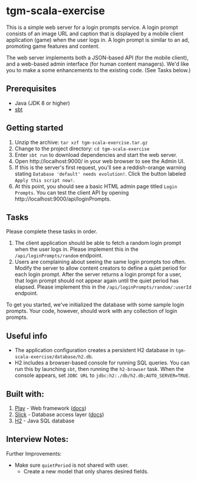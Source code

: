 # tgm-scala-exercise

This is a simple web server for a login prompts service. A login prompt consists of an image URL and caption that is displayed by a mobile client application (game) when the user logs in. A login prompt is similar to an ad, promoting game features and content.

The web server implements both a JSON-based API (for the mobile client), and a web-based admin interface (for human content managers). We'd like you to make a some enhancements to the existing code. (See Tasks below.)


## Prerequisites
* Java (JDK 8 or higher)
* [sbt](https://scala-sbt.org)


## Getting started
1. Unzip the archive:  `tar xzf tgm-scala-exercise.tar.gz`
2. Change to the project directory: `cd tgm-scala-exercise`
3. Enter `sbt run` to download dependencies and start the web server.
4. Open http://localhost:9000/ in your web browser to see the Admin UI.
5. If this is the server's first request, you'll see a reddish-orange warning stating `Database 'default' needs evolution!`. Click the button labeled `Apply this script now!`.
6. At this point, you should see a basic HTML admin page titled `Login Prompts`. You can test the client API by opening http://localhost:9000/api/loginPrompts.


## Tasks
Please complete these tasks in order.
1. The client application should be able to fetch a random login prompt when the user logs in. Please implement this in the `/api/loginPrompts/random` endpoint.
2. Users are complaining about seeing the same login prompts too often. Modify the server to allow content creators to define a quiet period for each login prompt. After the server returns a login prompt for a user, that login prompt should not appear again until the quiet period has elapsed. Please implement this in the `/api/loginPrompts/random/:userId` endpoint.

To get you started, we've initialized the database with some sample login prompts. Your code, however, should work with any collection of login prompts.


## Useful info
* The application configuration creates a persistent H2 database in `tgm-scala-exercise/database/h2.db`.
* H2 includes a browser-based console for running SQL queries. You can run this by launching `sbt`, then running the `h2-browser` task. When the console appears, set `JDBC URL` to `jdbc:h2:./db/h2.db;AUTO_SERVER=TRUE`.

## Built with:
1. [Play](https://www.playframework.com/) - Web framework ([docs](https://www.playframework.com/documentation/2.8.x/Home))
2. [Slick](https://scala-slick.org/) - Database access layer ([docs](https://scala-slick.org/doc/3.3.1/))
3. [H2](https://www.h2database.com) - Java SQL database

## Interview Notes:

Further Improvements:

- Make sure `quietPeriod` is not shared with user.
    - Create a new model that only shares desired fields.

